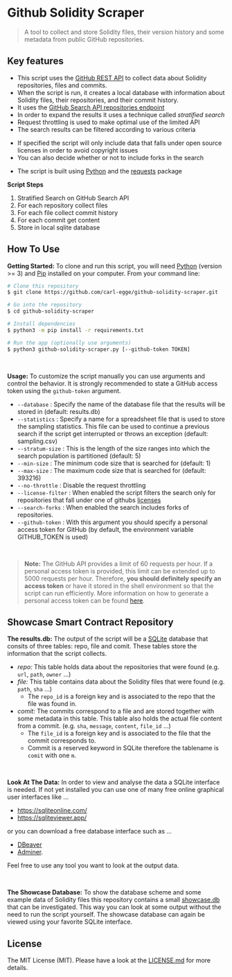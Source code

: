 # Github Solidity Scraper

> A tool to collect and store Solidity files, their version history and some metadata from public GitHub repositories.

## Key features

* This script uses the [GitHub REST API](https://docs.github.com/en/rest) to collect data about Solidity repositories, files and commits.
* When the script is run, it creates a local database with information about Solidity files, their repositories, and their commit history.
* It uses the [GitHub Search API repositories endpoint](https://api.github.com/search/repositories)
* In order to expand the results it uses a technique called *stratified search*
* Request throttling is used to make optimal use of the limited API
* The search results can be filtered according to various criteria
 - If specified the script will only include data that falls under open source licenses in order to avoid copyright issues
 - You can also decide whether or not to include forks in the search
* The script is built using [Python](https://docs.python.org/3/) and the [requests](https://pypi.org/project/requests/) package

**Script Steps**
1. Stratified Search on GitHub Search API
2. For each repository collect files
3. For each file collect commit history
4. For each commit get content
5. Store in local sqlite database


## How To Use

**Getting Started:**
To clone and run this script, you will need [Python](https://www.python.org/downloads/) (version >= 3) and [Pip](https://pip.pypa.io/en/stable/) installed on your computer.
From your command line:

```bash
# Clone this repository
$ git clone https://github.com/carl-egge/github-solidity-scraper.git

# Go into the repository
$ cd github-solidity-scraper

# Install dependencies
$ python3 -m pip install -r requirements.txt

# Run the app (optionally use arguments)
$ python3 github-solidity-scraper.py [--github-token TOKEN]
```
<br>

**Usage:**
To customize the script manually you can use arguments and control the behavior. It is strongly recommended to state a GitHub access token using the `github-token` argument.
<br>

- `--database` : Specify the name of the database file that the results will be stored in (default: results.db)
- `--statistics` : Specify a name for a spreadsheet file that is used to store the sampling statistics. This file can be used to continue a previous search if the script get interrupted or throws an exception (default: sampling.csv)
- `--stratum-size` : This is the length of the size ranges into which the search population is partitioned (default: 5)
- `--min-size` : The minimum code size that is searched for (default: 1)
- `--max-size` : The maximum code size that is searched for (default: 393216)
- `--no-throttle` : Disable the request throttling
- `--license-filter` : When enabled the script filters the search only for repositories that fall under one of githubs [licenses](api.github.com/licenses)
- `--search-forks` : When enabled the search includes forks of repositories.
- `--github-token` : With this argument you should specify a personal access token for GitHub (by default, the environment variable GITHUB_TOKEN is used)

<br>

> **Note:**
> The GitHub API provides a limit of 60 requests per hour. If a personal access token is provided, this limit can be extended up to 5000 requests per hour. Therefore, **you should definitely specify an access token** or have it stored in the shell environment so that the script can run efficiently.
> More information on how to generate a personal access token can be found [here](https://docs.github.com/en/authentication/keeping-your-account-and-data-secure/creating-a-personal-access-token#creating-a-personal-access-token-classic).

## Showcase Smart Contract Repository

**The results.db:**
The output of the script will be a [SQLite](https://www.sqlite.org/index.html) database that consits of three tables: repo, file and comit. These tables store the information that the script collects.

* *repo:* This table holds data about the repositories that were found (e.g. `url`, `path`, `owner` ...)
* *file:* This table contains data about the Solidity files that were found (e.g. `path`, `sha` ...)
  - The `repo_id` is a foreign key and is associated to the repo that the file was found in.
* *comit:* The commits correspond to a file and are stored together with some metadata in this table. This table also holds the actual file content from a commit.  (e.g. `sha`, `message`, `content`, `file_id` ...)
  - The `file_id` is a foreign key and is associated to the file that the commit corresponds to.
  - Commit is a reserved keyword in SQLite therefore the tablename is `comit` with one `m`.

<br>

**Look At The Data:**
In order to view and analyse the data a SQLite interface is needed. If not yet installed you can use one of many free online graphical user interfaces like ...

  - https://sqliteonline.com/
  - https://sqliteviewer.app/
  
or you can download a free database interface such as ...
  
  - [DBeaver](https://dbeaver.io/)
  - [Adminer](https://www.adminer.org/).
  
Feel free to use any tool you want to look at the output data.

<br>

**The Showcase Database:**
To show the database scheme and some example data of Solidity files this repository contains a small [showcase.db](showcase.db) that can be investigated. This way you can look at some output without the need to run the script yourself.
The showcase database can again be viewed using your favorite SQLite interface.


## License

The MIT License (MIT). Please have a look at the [LICENSE.md](LICENSE.md) for more details.
